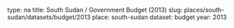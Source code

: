 type: na
title: South Sudan / Government Budget (2013)
slug: places/south-sudan/datasets/budget/2013
place: south-sudan
dataset: budget
year: 2013
